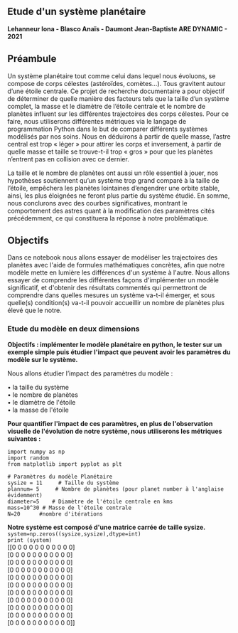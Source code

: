 ## Etude d'un système planétaire
**Lehanneur Iona - Blasco Anaïs - Daumont Jean-Baptiste ARE DYNAMIC - 2021**


## Préambule

Un système planétaire tout comme celui dans lequel nous évoluons, se compose de corps célestes (astéroïdes, comètes…). Tous gravitent autour d’une étoile centrale. Ce projet de recherche documentaire a pour objectif de déterminer de quelle manière des facteurs tels que la taille d’un système complet, la masse et le diamètre de l’étoile centrale et le nombre de planètes influent sur les différentes trajectoires des corps célestes. Pour ce faire, nous utiliserons différentes métriques via le langage de programmation Python dans le but de comparer différents systèmes modélisés par nos soins. Nous en déduirons à partir de quelle masse, l’astre central est trop « léger » pour attirer les corps et inversement, à partir de quelle masse et taille se trouve-t-il trop « gros » pour que les planètes n’entrent pas en collision avec ce dernier.

La taille et le nombre de planètes ont aussi un rôle essentiel à jouer, nos hypothèses soutiennent qu’un système trop grand comparé à la taille de l’étoile, empêchera les planètes lointaines d’engendrer une orbite stable, ainsi, les plus éloignées ne feront plus partie du système étudié. En somme, nous conclurons avec des courbes significatives, montrant le comportement des astres quant à la modification des paramètres cités précédemment, ce qui constituera la réponse à notre problématique.

## Objectifs


Dans ce notebook nous allons essayer de modéliser les trajectoires des planètes avec l'aide de formules mathématiques concrètes, afin que notre modèle mette en lumière les différences d'un système à l'autre. Nous allons essayer de comprendre les différentes façons d'implémenter un modèle significatif, et d'obtenir des résultats commentés qui permettront de comprendre dans quelles mesures un système va-t-il émerger, et sous quelle(s) condition(s) va-t-il pouvoir accueillir un nombre de planètes plus élevé que le notre.


### Etude du modèle en deux dimensions


**Objectifs : implémenter le modèle planétaire en python, le tester sur un exemple simple puis étudier l'impact que peuvent avoir les paramètres du modèle sur le système.**

Nous allons étudier l’impact des paramètres du modèle :

 • la taille du système                                                                                                                                                      
 • le nombre de planètes                                                                                                                                                         
 • le diamètre de l'étoile                                                                                                                                                       
 • la masse de l'étoile                                                                                                                                                         

**Pour quantifier l'impact de ces paramètres, en plus de l'observation visuelle de l'évolution de notre système, nous utiliserons les métriques suivantes :**

`import numpy as np`                                                                                                                                                             
`import random`                                                                                                                                                                 
`from matplotlib import pyplot as plt`

`# Paramètres du modèle Planétaire`                                                                                                                                             
`sysize = 11     # Taille du système`                                                                                                                                           
`plannum= 5     # Nombre de planètes (pour planet number à l'anglaise évidemment)`                                                                                               
`diameter=5    # Diamètre de l'étoile centrale en kms`                                                                                                                           
`mass=10^30 # Masse de l'étoile centrale`                                                                                                                                       
`N=20      #nombre d'itérations`

**Notre système est composé d'une matrice carrée de taille sysize.**                                                                                                             
`system=np.zeros((sysize,sysize),dtype=int)`                                                                                                                                     
`print (system)`                                                                                                                                                                 
[[0 0 0 0 0 0 0 0 0 0 0]                                                                                                                                                         
 [0 0 0 0 0 0 0 0 0 0 0]                                                                                                                                                         
 [0 0 0 0 0 0 0 0 0 0 0]                                                                                                                                                         
 [0 0 0 0 0 0 0 0 0 0 0]                                                                                                                                                         
 [0 0 0 0 0 0 0 0 0 0 0]                                                                                                                                                         
 [0 0 0 0 0 0 0 0 0 0 0]                                                                                                                                                         
 [0 0 0 0 0 0 0 0 0 0 0]                                                                                                                                                         
 [0 0 0 0 0 0 0 0 0 0 0]                                                                                                                                                         
 [0 0 0 0 0 0 0 0 0 0 0]                                                                                                                                                         
 [0 0 0 0 0 0 0 0 0 0 0]                                                                                                                                                         
 [0 0 0 0 0 0 0 0 0 0 0]]                                                                                                                                                      


